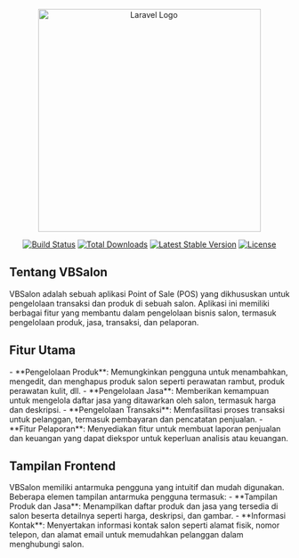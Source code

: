 <p align="center"><a href="https://laravel.com" target="_blank"><img src="https://raw.githubusercontent.com/laravel/art/master/logo-lockup/5%20SVG/2%20CMYK/1%20Full%20Color/laravel-logolockup-cmyk-red.svg" width="400" alt="Laravel Logo"></a></p>

<p align="center">
<a href="https://github.com/laravel/framework/actions"><img src="https://github.com/laravel/framework/workflows/tests/badge.svg" alt="Build Status"></a>
<a href="https://packagist.org/packages/laravel/framework"><img src="https://img.shields.io/packagist/dt/laravel/framework" alt="Total Downloads"></a>
<a href="https://packagist.org/packages/laravel/framework"><img src="https://img.shields.io/packagist/v/laravel/framework" alt="Latest Stable Version"></a>
<a href="https://packagist.org/packages/laravel/framework"><img src="https://img.shields.io/packagist/l/laravel/framework" alt="License"></a>
</p>

## Tentang VBSalon

<p>VBSalon adalah sebuah aplikasi Point of Sale (POS) yang dikhususkan untuk pengelolaan transaksi dan produk di sebuah salon. Aplikasi ini memiliki berbagai fitur yang membantu dalam pengelolaan bisnis salon, termasuk pengelolaan produk, jasa, transaksi, dan pelaporan.</p>

## Fitur Utama
<p>
    - **Pengelolaan Produk**: Memungkinkan pengguna untuk menambahkan, mengedit, dan menghapus produk salon seperti perawatan rambut, produk perawatan kulit, dll.
    - **Pengelolaan Jasa**: Memberikan kemampuan untuk mengelola daftar jasa yang ditawarkan oleh salon, termasuk harga dan deskripsi.
    - **Pengelolaan Transaksi**: Memfasilitasi proses transaksi untuk pelanggan, termasuk pembayaran dan pencatatan penjualan.
    - **Fitur Pelaporan**: Menyediakan fitur untuk membuat laporan penjualan dan keuangan yang dapat diekspor untuk keperluan analisis atau keuangan.
</p>

## Tampilan Frontend
<p>
    VBSalon memiliki antarmuka pengguna yang intuitif dan mudah digunakan. Beberapa elemen tampilan antarmuka pengguna termasuk:
    - **Tampilan Produk dan Jasa**: Menampilkan daftar produk dan jasa yang tersedia di salon beserta detailnya seperti harga, deskripsi, dan gambar.
    - **Informasi Kontak**: Menyertakan informasi kontak salon seperti alamat fisik, nomor telepon, dan alamat email untuk memudahkan pelanggan dalam menghubungi salon.
</p>

 
